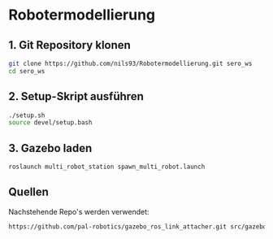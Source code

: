 # Robotermodellierung

## 1. Git Repository klonen
```bash
git clone https://github.com/nils93/Robotermodellierung.git sero_ws
cd sero_ws
```

## 2. Setup-Skript ausführen
```bash
./setup.sh
source devel/setup.bash
```

## 3. Gazebo laden
```bash
roslaunch multi_robot_station spawn_multi_robot.launch
```

## Quellen
Nachstehende Repo's werden verwendet:
```bash
https://github.com/pal-robotics/gazebo_ros_link_attacher.git src/gazebo_ros_link_attacher
```